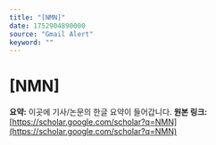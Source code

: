 ```yaml
---
title: "[NMN]"
date: 1752904890000
source: "Gmail Alert"
keyword: ""
---
```

# [NMN]
**요약:** 이곳에 기사/논문의 한글 요약이 들어갑니다.
**원본 링크:** [https://scholar.google.com/scholar?q=NMN](https://scholar.google.com/scholar?q=NMN)
